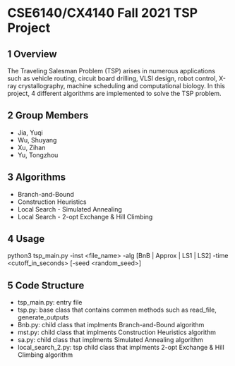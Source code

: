 # CSE6140/CX4140 Fall 2021 TSP Project

## 1 Overview

The Traveling Salesman Problem (TSP) arises in numerous applications such as vehicle routing,
circuit board drilling, VLSI design, robot control, X-ray crystallography, machine scheduling and
computational biology. In this project, 4 different algorithms are implemented
to solve the TSP problem.

## 2 Group Members

- Jia, Yuqi
- Wu, Shuyang
- Xu, Zihan
- Yu, Tongzhou


## 3 Algorithms

- Branch-and-Bound
- Construction Heuristics
- Local Search - Simulated Annealing
- Local Search - 2-opt Exchange & Hill Climbing


## 4 Usage

python3 tsp_main.py -inst <file_name> -alg [BnB | Approx | LS1 | LS2] -time <cutoff_in_seconds> [-seed <random_seed>]
    

## 5 Code Structure

- tsp_main.py: entry file
- tsp.py: base class that contains commen methods such as read_file, generate_outputs
- Bnb.py: child class that implments Branch-and-Bound algorithm
- mst.py: child class that implments Construction Heuristics algorithm
- sa.py: child class that implments Simulated Annealing algorithm
- local_search_2.py: tsp child class that implments 2-opt Exchange & Hill Climbing algorithm


